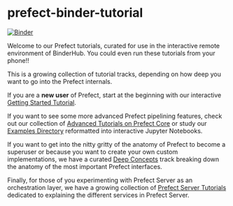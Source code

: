 # prefect-binder-tutorial

[![Binder](https://mybinder.org/badge_logo.svg)](https://mybinder.org/v2/gh/PrefectHQ/prefect-binder-tutorial/master?urlpath=lab/tree/README.md)

Welcome to our Prefect tutorials, curated for use in the interactive remote environment of BinderHub. You could even run these tutorials from your phone!!

This is a growing collection of tutorial tracks, depending on how deep you want to go into the Prefect internals.

If you are a **new user** of Prefect, start at the beginning with our interactive [Getting Started Tutorial](https://mybinder.org/v2/gh/PrefectHQ/prefect-binder-tutorial/master?urlpath=lab/tree/getting-started/.gitkeep).

If you want to see some more advanced Prefect pipelining features, check out our collection of [Advanced Tutorials on Prefect Core](https://mybinder.org/v2/gh/PrefectHQ/prefect-binder-tutorial/master/tree/advanced-tutorials/.gitkeep) or study our [Examples Directory](https://mybinder.org/v2/gh/PrefectHQ/prefect-binder-tutorial/master?urlpath=lab/tree/examples/.gitkeep) reformatted into interactive Jupyter Notebooks.

If you want to get into the nitty gritty of the anatomy of Prefect to become a superuser or because you want to create your own custom implementations, we have a curated [Deep Concepts](https://mybinder.org/v2/gh/PrefectHQ/prefect-binder-tutorial/master/tree/deep-concepts/.gitkeep) track breaking down the anatomy of the most important Prefect interfaces.

Finally, for those of you experimenting with Prefect Server as an orchestration layer, we have a growing collection of [Prefect Server Tutorials](https://mybinder.org/v2/gh/PrefectHQ/prefect-binder-tutorial/master?urlpath=lab/tree/prefect-server/.gitkeep) dedicated to explaining the different services in Prefect Server.